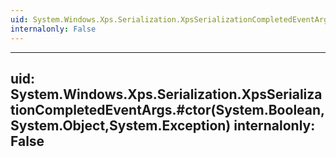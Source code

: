 ```yaml
---
uid: System.Windows.Xps.Serialization.XpsSerializationCompletedEventArgs
internalonly: False
---
```


---
uid: System.Windows.Xps.Serialization.XpsSerializationCompletedEventArgs.#ctor(System.Boolean,System.Object,System.Exception)
internalonly: False
---

